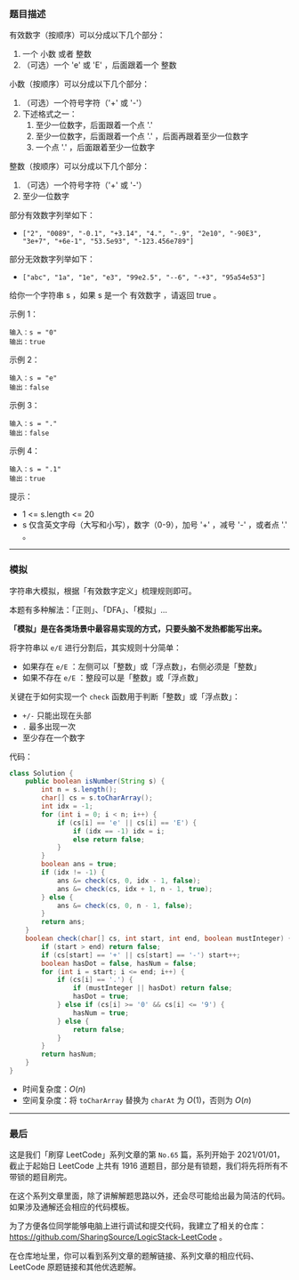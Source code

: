 ### 题目描述

有效数字（按顺序）可以分成以下几个部分：

1. 一个 小数 或者 整数
2. （可选）一个 'e' 或 'E' ，后面跟着一个 整数

小数（按顺序）可以分成以下几个部分：

1. （可选）一个符号字符（'+' 或 '-'）
2. 下述格式之一：
	1. 至少一位数字，后面跟着一个点 '.'
	2. 至少一位数字，后面跟着一个点 '.' ，后面再跟着至少一位数字
	3. 一个点 '.' ，后面跟着至少一位数字

整数（按顺序）可以分成以下几个部分：

1. （可选）一个符号字符（'+' 或 '-'）
2. 至少一位数字

部分有效数字列举如下：

* `["2", "0089", "-0.1", "+3.14", "4.", "-.9", "2e10", "-90E3", "3e+7", "+6e-1", "53.5e93", "-123.456e789"]`

部分无效数字列举如下：

* `["abc", "1a", "1e", "e3", "99e2.5", "--6", "-+3", "95a54e53"]`

给你一个字符串 s ，如果 s 是一个 有效数字 ，请返回 true 。


示例 1：
```
输入：s = "0"
输出：true
```
示例 2：
```
输入：s = "e"
输出：false
```
示例 3：
```
输入：s = "."
输出：false
```
示例 4：
```
输入：s = ".1"
输出：true
```

提示：
* 1 <= s.length <= 20
* s 仅含英文字母（大写和小写），数字（0-9），加号 '+' ，减号 '-' ，或者点 '.' 。

---

### 模拟

字符串大模拟，根据「有效数字定义」梳理规则即可。

本题有多种解法：「正则」、「DFA」、「模拟」...

**「模拟」是在各类场景中最容易实现的方式，只要头脑不发热都能写出来。**

将字符串以 `e/E` 进行分割后，其实规则十分简单：

* 如果存在 `e/E` ：左侧可以「整数」或「浮点数」，右侧必须是「整数」
* 如果不存在 `e/E` ：整段可以是「整数」或「浮点数」

关键在于如何实现一个 `check` 函数用于判断「整数」或「浮点数」：

* `+/-` 只能出现在头部
* `.` 最多出现一次
* 至少存在一个数字

代码：
```Java []
class Solution {
    public boolean isNumber(String s) {
        int n = s.length();
        char[] cs = s.toCharArray();
        int idx = -1;
        for (int i = 0; i < n; i++) {
            if (cs[i] == 'e' || cs[i] == 'E') {
                if (idx == -1) idx = i;
                else return false;
            }
        }
        boolean ans = true;
        if (idx != -1) {
            ans &= check(cs, 0, idx - 1, false);
            ans &= check(cs, idx + 1, n - 1, true);
        } else {
            ans &= check(cs, 0, n - 1, false);
        }
        return ans;
    }
    boolean check(char[] cs, int start, int end, boolean mustInteger) {
        if (start > end) return false;
        if (cs[start] == '+' || cs[start] == '-') start++;
        boolean hasDot = false, hasNum = false;
        for (int i = start; i <= end; i++) {
            if (cs[i] == '.') {
                if (mustInteger || hasDot) return false;
                hasDot = true;
            } else if (cs[i] >= '0' && cs[i] <= '9') {
                hasNum = true;
            } else {
                return false;
            }
        }
        return hasNum;
    }
}
```
* 时间复杂度：$O(n)$
* 空间复杂度：将 `toCharArray` 替换为 `charAt` 为 $O(1)$，否则为 $O(n)$

---

### 最后

这是我们「刷穿 LeetCode」系列文章的第 `No.65` 篇，系列开始于 2021/01/01，截止于起始日 LeetCode 上共有 1916 道题目，部分是有锁题，我们将先将所有不带锁的题目刷完。

在这个系列文章里面，除了讲解解题思路以外，还会尽可能给出最为简洁的代码。如果涉及通解还会相应的代码模板。

为了方便各位同学能够电脑上进行调试和提交代码，我建立了相关的仓库：https://github.com/SharingSource/LogicStack-LeetCode 。

在仓库地址里，你可以看到系列文章的题解链接、系列文章的相应代码、LeetCode 原题链接和其他优选题解。

